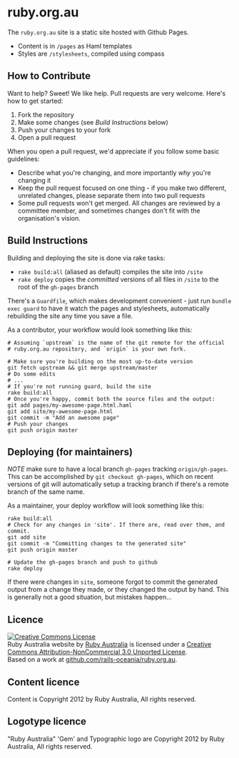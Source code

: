 # ruby.org.au

The `ruby.org.au` site is a static site hosted with Github Pages.

* Content is in `/pages` as Haml templates
* Styles are `/stylesheets`, compiled using compass

## How to Contribute

Want to help? Sweet! We like help. Pull requests are very welcome. Here's how
to get started:

1. Fork the repository
2. Make some changes (see _Build Instructions_ below)
3. Push your changes to your fork
4. Open a pull request

When you open a pull request, we'd appreciate if you follow some basic
guidelines:

* Describe what you're changing, and more importantly _why_ you're changing it
* Keep the pull request focused on one thing - if you make two different,
  unrelated changes, please separate them into two pull requests
* Some pull requests won't get merged. All changes are reviewed by a committee
  member, and sometimes changes don't fit with the organisation's vision.

## Build Instructions

Building and deploying the site is done via rake tasks:

* `rake build:all` (aliased as default) compiles the site into `/site`
* `rake deploy` copies the _committed_ versions of all files in `/site` to the
  root of the `gh-pages` branch

There's a `Guardfile`, which makes development convenient - just run `bundle
exec guard` to have it watch the pages and stylesheets, automatically
rebuilding the site any time you save a file.

As a contributor, your workflow would look something like this:

```
# Assuming `upstream` is the name of the git remote for the official
# ruby.org.au repository, and `origin` is your own fork.

# Make sure you're building on the most up-to-date version
git fetch upstream && git merge upstream/master
# Do some edits
# ...
# If you're not running guard, build the site
rake build:all
# Once you're happy, commit both the source files and the output:
git add pages/my-awesome-page.html.haml
git add site/my-awesome-page.html
git commit -m "Add an awesome page"
# Push your changes
git push origin master
```

## Deploying (for maintainers)

_NOTE_ make sure to have a local branch `gh-pages` tracking `origin/gh-pages`.
This can be accomplished by `git checkout gh-pages`, which on recent versions
of git will automatically setup a tracking branch if there's a remote branch
of the same name.

As a maintainer, your deploy workflow will look something like this:

```
rake build:all
# Check for any changes in 'site'. If there are, read over them, and commit.
git add site
git commit -m "Committing changes to the generated site"
git push origin master

# Update the gh-pages branch and push to github
rake deploy
```

If there were changes in `site`, someone forgot to commit the generated output
from a change they made, or they changed the output by hand. This is generally
not a good situation, but mistakes happen...


## Licence

<a rel="license" href="http://creativecommons.org/licenses/by-nc/3.0/"><img alt="Creative Commons License" style="border-width:0" src="http://i.creativecommons.org/l/by-nc/3.0/88x31.png" /></a><br /><span xmlns:dct="http://purl.org/dc/terms/" property="dct:title">Ruby Australia website</span> by <a xmlns:cc="http://creativecommons.org/ns#" href="ruby.org.au" property="cc:attributionName" rel="cc:attributionURL">Ruby Australia</a> is licensed under a <a rel="license" href="http://creativecommons.org/licenses/by-nc/3.0/">Creative Commons Attribution-NonCommercial 3.0 Unported License</a>.<br />Based on a work at <a xmlns:dct="http://purl.org/dc/terms/" href="github.com/rails-oceania/ruby.org.au" rel="dct:source">github.com/rails-oceania/ruby.org.au</a>.

## Content licence

Content is Copyright 2012 by Ruby Australia, All rights reserved. 

## Logotype licence

"Ruby Australia" 'Gem' and Typographic logo are Copyright 2012 by Ruby Australia, All rights reserved. 
